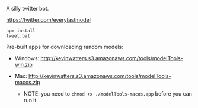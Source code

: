 A silly twitter bot.

https://twitter.com/everylastmodel

```
npm install
tweet.bat
```

Pre-built apps for downloading random models:

* Windows: http://kevinwatters.s3.amazonaws.com/tools/modelTools-win.zip

* Mac: http://kevinwatters.s3.amazonaws.com/tools/modelTools-macos.zip
  * NOTE: you need to `chmod +x ./modelTools-macos.app` before you can run it

